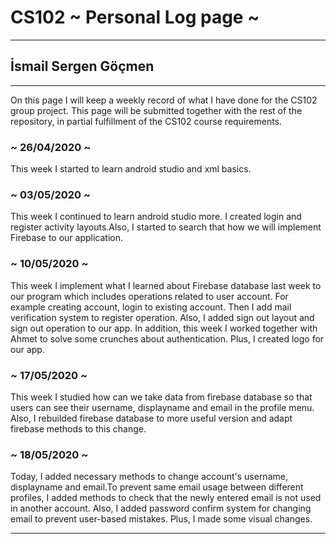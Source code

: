 # CS102 ~ Personal Log page ~
****
## İsmail Sergen Göçmen 
****

On this page I will keep a weekly record of what I have done for the CS102 group project. This page will be submitted together with the rest of the repository, in partial fulfillment of the CS102 course requirements.

### ~ 26/04/2020 ~
This week I started to learn android studio and xml basics. 

### ~ 03/05/2020 ~
This week I continued to learn android studio more. I created login and register activity layouts.Also, I started to search that how we will implement Firebase to our application.

### ~ 10/05/2020 ~
This week I implement what I learned about Firebase database last week to our program which includes operations related to user account. For example creating account, login to existing account. Then I add mail verification system to register operation. Also, I added sign out layout and sign out operation to our app. In addition, this week I worked together with Ahmet to solve some crunches about authentication. Plus, I created logo for our app. 

### ~ 17/05/2020 ~
This week I studied how can we take data from firebase database so that users can see their username, displayname and email in the profile menu. Also, I rebuilded firebase database to more useful version and adapt firebase methods to this change.

### ~ 18/05/2020 ~
Today, I added necessary methods to change account's username, displayname and email.To prevent same email usage between different profiles, I added methods to check that the newly entered email is not used in another account. Also, I added password confirm system for changing email to prevent user-based mistakes. Plus, I made some visual changes.
****